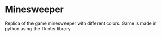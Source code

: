 # Minesweeper
Replica of the game minesweeper with different colors. Game is made in python using the Tkinter library. 
